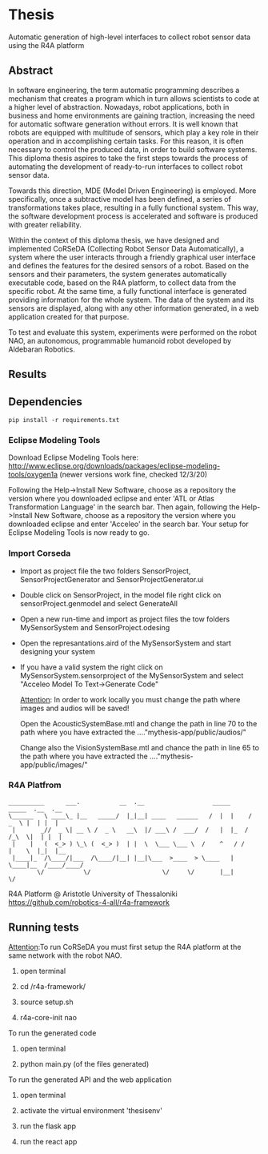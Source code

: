 # Thesis
Automatic generation of high-level interfaces to collect robot sensor data using the R4A platform


## Abstract
In software engineering, the term automatic programming describes a mechanism that creates a program which in turn allows scientists to code at a higher level of abstraction. Nowadays, robot applications, both in business and home environments are gaining traction, increasing the need for automatic software generation without errors. It is well known that robots are equipped with multitude of sensors, which play a key role in their operation and in accomplishing certain tasks. For this reason, it is often necessary to control the produced data, in order to build software systems. This diploma thesis aspires to take the first steps towards the process of automating the development of ready-to-run interfaces to collect robot sensor data.


Towards this direction, MDE (Model Driven Engineering) is employed. More specifically, once a subtractive model has been defined, a series of transformations takes place, resulting in a fully functional system. This way, the software development process is accelerated and software is produced with greater reliability.


Within the context of this diploma thesis, we have designed and implemented CoRSeDA (Collecting Robot Sensor Data Automatically), a system where the user interacts through a friendly graphical user interface and defines the features for the desired sensors of a robot. Based on the sensors and their parameters, the system generates automatically executable code, based on the R4A platform, to collect data from the specific robot. At the same time, a fully functional interface is generated providing information for the whole system. The data of the system and its sensors are displayed, along with any other information generated, in a web application created for that purpose. 


To test and evaluate this system, experiments were performed on the robot NAO, an autonomous, programmable humanoid robot developed by Aldebaran Robotics.


## Results


## Dependencies
```pip install -r requirements.txt```

### Eclipse Modeling Tools
Download Eclipse Modeling Tools here: http://www.eclipse.org/downloads/packages/eclipse-modeling-tools/oxygen1a (newer versions work fine, checked 12/3/20)

Following the Help->Install New Software,  choose as a repository the version where you downloaded eclipse and enter 'ATL or Atlas Transformation Language' in the search bar.
Then again, following the Help->Install New Software,  choose as a repository the version where you downloaded eclipse and enter 'Acceleo' in the search bar.
Your setup for Eclipse Modeling Tools is now ready to go.

### Import Corseda

- Import as project file the two folders SensorProject, SensorProjectGenerator and SensorProjectGenerator.ui

- Double click on SensorProject, in the model file right click on sensorProject.genmodel and select GenerateAll

- Open a new run-time and import as project files the tow folders MySensorSystem and SensorProject.odesing

- Open the represantations.aird of the MySensorSystem and start designing your system

- If you have a valid system the right click on MySensorSystem.sensorproject of the MySensorSystem and select "Acceleo Model To Text->Generate Code"

  <u>Attention</u>: In order to work locally you must change the path where images and audios will be saved!

  Open the AcousticSystemBase.mtl and change the path in line 70 to the path where you have extracted the ...."mythesis-app/public/audios/"

  Change also the VisionSystemBase.mtl and chance the path in line 65 to the path where you have extracted the ...."mythesis-app/public/images/"

### R4A Platfrom
```
__________      ___.           __  .__                   _____      _____  .__  .__   
\______   \ ____\_ |__   _____/  |_|__| ____   ______   /  |  |    /  _  \ |  | |  |  
 |       _//  _ \| __ \ /  _ \   __\  |/ ___\ /  ___/  /   |  |_  /  /_\  \|  | |  |  
 |    |   (  <_> ) \_\ (  <_> )  | |  \  \___ \___ \  /    ^   / /    |    \  |_|  |__
 |____|_  /\____/|___  /\____/|__| |__|\___  >____  > \____   |  \____|__  /____/____/
        \/           \/                    \/     \/       |__|          \/        
```
R4A Platform @ Aristotle University of Thessaloniki
https://github.com/robotics-4-all/r4a-framework

## Running tests

<u>Attention</u>:To run CoRSeDA you must first setup the R4A platform at the same network with the robot NAO.

1. open terminal

2. cd /r4a-framework/

3. source setup.sh

4. r4a-core-init nao



To run the generated code

1. open terminal

2. python main.py (of the files generated)


To run the generated API and the web application

1. open terminal

2. activate the virtual environment 'thesisenv'

3. run the flask app

4. run the react app

